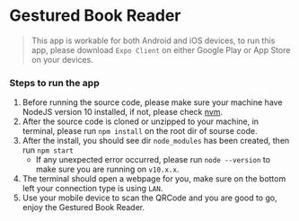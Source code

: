 # Gestured Book Reader

> This app is workable for both Android and iOS devices, to run this app, please download `Expo Client` on either Google Play or App Store on your devices.

### Steps to run the app
1. Before running the source code, please make sure your machine have NodeJS version 10 installed, if not, please check [nvm](https://github.com/nvm-sh/nvm).
2. After the source code is cloned or unzipped to your machine, in terminal, please run `npm install` on the root dir of sourse code.
3. After the install, you should see dir `node_modules` has been created, then run `npm start`
    - If any unexpected error occurred, please run `node --version` to make sure you are running on `v10.x.x`.
4. The terminal should open a webpage for you, make sure on the bottom left your connection type is using `LAN`.
5. Use your mobile device to scan the QRCode and you are good to go, enjoy the Gestured Book Reader.